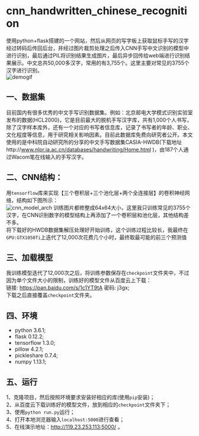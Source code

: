 # cnn_handwritten_chinese_recognition
使用python+flask搭建的一个网站，然后从网页的写字板上获取鼠标手写的汉字经过转码后传回后台，并经过图片裁剪处理之后传入CNN手写中文识别的模型中进行识别，最后通过PIL将识别结果生成图片，最后异步回传给web端进行识别结果展示。中文总共50,000多汉字，常用的有3,755个。这里主要对常见的3755个汉字进行识别。<br>
![demogif](https://github.com/taosir/cnn_handwritten_chinese_recognition/blob/master/cnn_handwrite_chinese_recognize.gif) <br>
## 一、数据集<br>
目前国内有很多优秀的中文手写识别数据集。例如：北京邮电大学模式识别实验室发布的数据(HCL2000)，它是目前最大的脱机手写汉字库，共有1,000个人书写，除了汉字样本库外，还有一个对应的书写者信息库，记录了书写者的年龄、职业、文化程度等信息，用于研究相关影响因素。目前此数据库免费向研究者公开。本文使用的是中科院自动研究所的分享的中文手写数据集CASIA-HWDB(下载地址http://www.nlpr.ia.ac.cn/databases/handwriting/Home.html )，由187个人通过Wacom笔在线输入的手写汉字。<br>
## 二、CNN结构：<br>
用`tensorflow`库来实现【三个卷积层+三个池化层+两个全连接层】的卷积神经网络，结构如下图所示：<br>
![cnn_model_arch](https://github.com/taosir/cnn_handwritten_chinese_recognition/blob/master/cnn_handwrite_chinese_recognize_arch.png) 
训练图片都修整成64x64大小，这里我只训练常见的3755个汉字，在CNN识别数字的模型结构上再添加了一个卷积层和池化层，其他结构差不多。<br>
将下载好的HWDB数据集解压处理好开始训练，这个训练过程比较长，我最终在`GPU:GTX1050Ti`上迭代了12,000次花费几个小时，最终取最可能的前三个预测值<br>
## 三、加载模型<br>
我训练模型迭代了12,000次之后，将训练参数保存在`checkpoint`文件夹中，不过因为单个文件大小的限制，训练好的模型文件从百度云上下载：<br>
链接: https://pan.baidu.com/s/1c1YT9tA 密码: j3gx;<br>
下载之后直接覆盖`checkpoint`文件夹。<br>
## 四、环境<br>
* python 3.6.1;<br>
* flask 0.12.2;<br>
* tensorflow 1.3.0;<br>
* pillow 4.2.1;<br>
* pickleshare 0.7.4;<br>
* numpy 1.13.1;<br>
## 五、运行
 1、克隆项目，然后按照环境要求安装好相应的库(使用`pip`安装)；<br>
 2、从百度云下载训练好的模型文件，放到相应的`checkpoint`文件夹下；<br>
 3、使用`python run.py`运行；<br>
 4、打开本地浏览器输入`localhost:5000`进行查看；<br>
 5、在线演示地址：http://119.23.253.113:5000/ 。<br>



  
  
  

